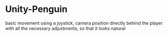# Unity-Penguin
basic movement using a joystick, camera position directly behind the player with all the necessary adjustments, so that it looks natural 
